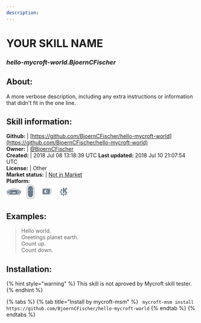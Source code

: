 ```yaml
---
description: 
---
```


# YOUR SKILL NAME  
### _hello-mycroft-world.BjoernCFischer_  
## About:  
A more verbose description, including any extra instructions or
information that didn't fit in the one line.

## Skill information:  
**Github:** | [https://github.com/BjoernCFischer/hello-mycroft-world](https://github.com/BjoernCFischer/hello-mycroft-world)  
**Owner:** | [@BjoernCFischer](https://github.com/BjoernCFischer)  
**Created:** | 2018 Jul 08 13:18:39 UTC  **Last updated:** 2018 Jul 10 21:07:54 UTC  
**License:** | Other  
**Market status:** | [Not in Market](https://market.mycroft.ai/skill/)  
**Platform:**  
 ![Mark I](../.gitbook/assets/mark-1-icon.png)  ![Mark II](../.gitbook/assets/mark-2-icon.png)  ![Picroft](../.gitbook/assets/picroft-icon.png)  ![plasmoid](../.gitbook/assets/kde.png)   
## Examples:  
> Hello world.  
> Greetings planet earth.  
> Count up.  
> Count down.  
  
## Installation:  
{% hint style="warning" %}
This skill is not aproved by Mycroft skill tester.
{% endhint %}
    
{% tabs %}
{% tab title="Install by mycroft-msm" %}
``` mycroft-msm install https://github.com/BjoernCFischer/hello-mycroft-world```
{% endtab %}
  {% endtabs %}
  